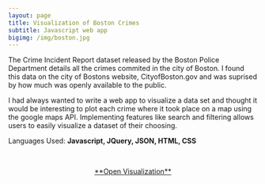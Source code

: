 ```yaml
---
layout: page
title: Visualization of Boston Crimes
subtitle: Javascript web app
bigimg: /img/boston.jpg
---
```

 
 The Crime Incident Report dataset released by the Boston Police Department details all the crimes commited in the city of Boston. I found this data on the city of Bostons website, CityofBoston.gov and was suprised by how much was openly available to the public.
 
 I had always wanted to write a web app to visualize a data set and thought it would be interesting to plot each crime where it took place on a map using the google maps API. 
 Implementing features like search and filtering allows users to easily visualize a dataset of their choosing. 
 
 Languages Used: **Javascript, JQuery, JSON, HTML, CSS**
 
 <br />
 <p align="center"><a href="/viz.html">**Open Visualization**</a></p>
 